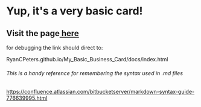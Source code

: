 # Yup, it's a very basic card!

## Visit the page<a href="RyanCPeters.github.io/My_Basic_Business_Card/docs/index.html" target="_blank"> here</a>

for debugging the link should direct to:

RyanCPeters.github.io/My_Basic_Business_Card/docs/index.html


###### This is a handy reference for remembering the syntax used in .md files
https://confluence.atlassian.com/bitbucketserver/markdown-syntax-guide-776639995.html
